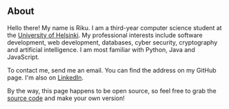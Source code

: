 ## About

Hello there! My name is Riku. I am a third-year computer science student at the [University of Helsinki](https://www.helsinki.fi/). My professional interests include software development, web development, databases, cyber security, cryptography and artificial intelligence. I am most familiar with Python, Java and JavaScript.

To contact me, send me an email. You can find the address on my GitHub page. I'm also on [LinkedIn](https://www.linkedin.com/in/rikurauhala/).

By the way, this page happens to be open source, so feel free to grab the [source code](https://github.com/rikurauhala/you.github.io) and make your own version!
